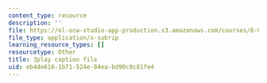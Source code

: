 ```yaml
---
content_type: resource
description: ''
file: https://ol-ocw-studio-app-production.s3.amazonaws.com/courses/8-01sc-classical-mechanics-fall-2016/eb4de6161b71524e84eabd90c8c81fe4_otGGuHt36XA.vtt
file_type: application/x-subrip
learning_resource_types: []
resourcetype: Other
title: 3play caption file
uid: eb4de616-1b71-524e-84ea-bd90c8c81fe4
---
```

